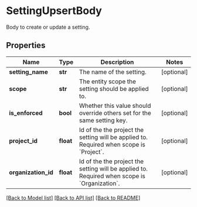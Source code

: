 # SettingUpsertBody

Body to create or update a setting.
## Properties
Name | Type | Description | Notes
------------ | ------------- | ------------- | -------------
**setting_name** | **str** | The name of the setting. | [optional] 
**scope** | **str** | The entity scope the setting should be applied to. | [optional] 
**is_enforced** | **bool** | Whether this value should override others set for the same setting key.  | [optional] 
**project_id** | **float** | Id of the the project the setting will be applied to. Required when scope is &#x60;Project&#x60;. | [optional] 
**organization_id** | **float** | Id of the the project the setting will be applied to. Required when scope is &#x60;Organization&#x60;. | [optional] 

[[Back to Model list]](../README.md#documentation-for-models) [[Back to API list]](../README.md#documentation-for-api-endpoints) [[Back to README]](../README.md)


